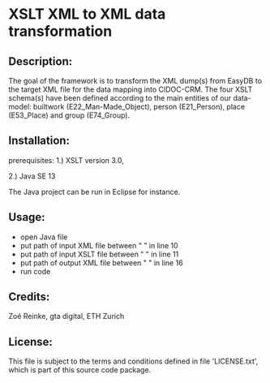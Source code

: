 # XSLT XML to XML data transformation

## Description: 

The goal of the framework is to transform the XML dump(s) from EasyDB to the target XML file for the data mapping into CIDOC-CRM. The four XSLT schema(s) have been defined according to the main entities of our data-model: builtwork (E22_Man-Made_Object), person (E21_Person), place (E53_Place) and group (E74_Group).


## Installation:

prerequisites: 
1.) XSLT version 3.0, 

2.) Java SE 13

The Java project can be run in Eclipse for instance.


## Usage:

* open Java file
* put path of input XML file between " " in line 10
* put path of input XSLT file between " " in line 11
* put path of output XML file between " " in line 16
* run code


## Credits:

Zoé Reinke, gta digital, ETH Zurich


## License:

This file is subject to the terms and conditions defined in file 'LICENSE.txt', which is part of this source code package.
